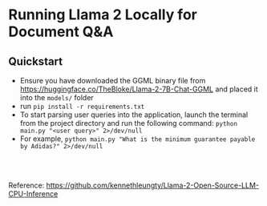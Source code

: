 # Running Llama 2 Locally for Document Q&A

## Quickstart
- Ensure you have downloaded the GGML binary file from https://huggingface.co/TheBloke/Llama-2-7B-Chat-GGML and placed it into the `models/` folder
- run `pip install -r requirements.txt`
- To start parsing user queries into the application, launch the terminal from the project directory and run the following command:
`python main.py "<user query>" 2>/dev/null`
- For example, `python main.py "What is the minimum guarantee payable by Adidas?" 2>/dev/null`

<br><br>

Reference: https://github.com/kennethleungty/Llama-2-Open-Source-LLM-CPU-Inference

